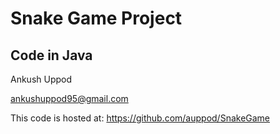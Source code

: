 
# Snake Game Project
## Code in Java


Ankush Uppod

ankushuppod95@gmail.com

This code is hosted at:
https://github.com/auppod/SnakeGame


